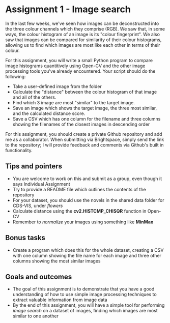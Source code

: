 # Assignment 1 - Image search

In the last few weeks, we've seen how images can be deconstructed into the three colour channels which they comprise (RGB). We saw that, in some ways, the colour histogram of an image is its "colour fingerprint". We also saw that images can be compared for similarity of their colour histograms, allowing us to find which images are most like each other in terms of their colour.

For this assignment, you will write a small Python program to compare image histograms quantitively using Open-CV and the other image processing tools you've already encountered. Your script should do the following:

- Take a user-defined image from the folder
- Calculate the "distance" between the colour histogram of that image and all of the others.
- Find which 3 image are most "similar" to the target image.
- Save an image which shows the target image, the three most similar, and the calculated distance score.
- Save a CSV which has one column for the filename and three columns showing the filenames of the closest images in descending order

For this assignment, you should create a private Github repository and add me as a collaborator. When submitting via Brightspace, simply send the link to the repository; I will provide feedback and comments via Github's built in functionality.

## Tips and pointers
- You are welcome to work on this and submit as a group, even though it says Individual Assignment
- Try to provide a README file which outlines the contents of the repository
- For your dataset, you should use the novels in the shared data folder for CDS-VIS, under _flowers_
- Calculate distance using the __cv2.HISTCMP_CHISQR__ function in Open-CV
- Remember to _normalize_ your images using something like __MinMax__

## Bonus tasks
- Create a program which does this for the whole dataset, creating a CSV with one column showing the file name for each image and three other columns showing the most similar images

## Goals and outcomes
- The goal of this assignment is to demonstrate that you have a good understanding of how to use simple image processing techniques to extract valuable information from image data
- By the end of this assignment, you will have a simple tool for performing _image search_ on a dataset of images, finding which images are most similar to one another